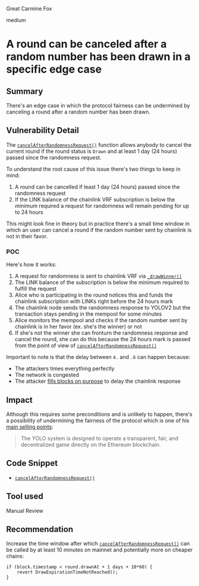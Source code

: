 Great Carmine Fox

medium

# A round can be canceled after a random number has been drawn in a specific edge case

## Summary
There's an edge case in which the protocol fairness can be undermined by canceling a round after a random number has been drawn.

## Vulnerability Detail
The [`cancelAfterRandomnessRequest()`](https://github.com/sherlock-audit/2024-01-looksrare/blob/main/contracts-yolo/contracts/YoloV2.sol#L459) function allows anybody to cancel the current round if the round status is `Drawn` and at least 1 day (24 hours) passed since the randomness request.


To understand the root cause of this issue there's two things to keep in mind:
1. A round can be cancelled if least 1 day (24 hours) passed since the randomness request
2. If the LINK balance of the chainlink VRF subscription is below the minimum required a request for randomness will remain pending for up to 24 hours

This might look fine in theory but in practice there's a small time window in which an user can cancel a round if the random number sent by chainlink is not in their favor. 

### POC
Here's how it works:
1. A request for randomness is sent to chainlink VRF via [`_drawWinner()`](https://github.com/sherlock-audit/2024-01-looksrare/blob/main/contracts-yolo/contracts/YoloV2.sol#L1001-L1007)
2. The LINK balance of the subscription is below the minimum required to fulfill the request
3. Alice who is participating in the round notices this and funds the chainlink subscription with LINKs right before the 24 hours mark
4. The chainlink node sends the randomness response to YOLOV2 but the transaction stays pending in the mempool for some minutes
5. Alice monitors the mempool and checks if the random number sent by chainlink is in her favor (ex. she's the winner) or not
6. If she's not the winner she can fronturn the randomness response and cancel the round, she can do this because the 24 hours mark is passed from the point of view of [`cancelAfterRandomnessRequest()`](https://github.com/sherlock-audit/2024-01-looksrare/blob/main/contracts-yolo/contracts/YoloV2.sol#L459)

Important to note is that the delay between `4.` and `.6` can happen because:
- The attackers times everything perfectly
- The network is congested
- The attacker [fills blocks on purpose](https://medium.com/hackernoon/the-anatomy-of-a-block-stuffing-attack-a488698732ae) to delay the chainlink response

## Impact
Although this requires some preconditions and is unlikely to happen, there's a possibility of undermining the fairness of the protocol which is one of his [main selling points](https://docs.looksrare.org/developers/yolo/yolo-overview):
> The YOLO system is designed to operate a transparent, fair, and decentralized game directly on the Ethereum blockchain.

## Code Snippet
- [`cancelAfterRandomnessRequest()`](https://github.com/sherlock-audit/2024-01-looksrare/blob/main/contracts-yolo/contracts/YoloV2.sol#L459)
## Tool used

Manual Review

## Recommendation

Increase the time window after which [`cancelAfterRandomnessRequest()`](https://github.com/sherlock-audit/2024-01-looksrare/blob/main/contracts-yolo/contracts/YoloV2.sol#L451-L468) can be called by at least 10 minutes on mainnet and potentially more on cheaper chains:
```solidity
if (block.timestamp < round.drawnAt + 1 days + 10*60) {
    revert DrawExpirationTimeNotReached();
}
```
